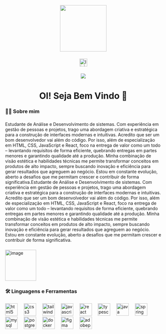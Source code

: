 <div align="center">
  <img height="150" src="https://media.giphy.com/media/M9gbBd9nbDrOTu1Mqx/giphy.gif"  />
</div>

###

<div align="center">
  <a href="https://www.linkedin.com/in/devtaciomachado/" target="_blank">
    <img src="https://img.shields.io/static/v1?message=LinkedIn&logo=linkedin&label=&color=0077B5&logoColor=white&labelColor=&style=for-the-badge" height="25" alt="linkedin logo"  />
  </a>
</div>

###

<div align="center">
  <img src="https://visitor-badge.laobi.icu/badge?page_id=devtatomachado.devtatomachado&"  />
</div>

###

<h1 align="center">OI! Seja Bem Vindo 👋</h1>

###

<h3 align="left">👩‍💻 Sobre mim</h3>

###

<p align="left">Estudante de Análise e Desenvolvimento de sistemas. Com experiência em gestão de pessoas e projetos, trago uma abordagem criativa e estratégica para a construção de interfaces modernas e intuitivas.
Acredito que ser um bom desenvolvedor vai além do código. Por isso, além de especialização em HTML, CSS, JavaScript e React, foco na entrega de valor como um todo – levantando requisitos de forma eficiente, quebrando entregas em partes menores e garantindo qualidade até a produção. Minha combinação de visão estética e habilidades técnicas me permite transformar conceitos em produtos de alto impacto, sempre buscando inovação e eficiência para gerar resultados que agreguem ao negócio.
Estou em constante evolução, aberto a desafios que me permitam crescer e contribuir de forma significativa.Estudante de Análise e Desenvolvimento de sistemas. Com experiência em gestão de pessoas e projetos, trago uma abordagem criativa e estratégica para a construção de interfaces modernas e intuitivas. Acredito que ser um bom desenvolvedor vai além do código. Por isso, além de especialização em HTML, CSS, JavaScript e React, foco na entrega de valor como um todo – levantando requisitos de forma eficiente, quebrando entregas em partes menores e garantindo qualidade até a produção. Minha combinação de visão estética e habilidades técnicas me permite transformar conceitos em produtos de alto impacto, sempre buscando inovação e eficiência para gerar resultados que agreguem ao negócio. Estou em constante evolução, aberto a desafios que me permitam crescer e contribuir de forma significativa.</p>

###
<img width="100" height="100" alt="image" src="https://github.com/user-attachments/assets/b6bc5469-caca-4e52-add7-712eda38a2cc" />

<h3 align="left">🛠 Linguagens e Ferramentas</h3>

###

<div align="left">
  <img src="https://cdn.jsdelivr.net/gh/devicons/devicon/icons/html5/html5-original.svg" height="40" alt="html5 logo"  />
  <img width="12" />
  <img src="https://cdn.jsdelivr.net/gh/devicons/devicon/icons/css3/css3-original.svg" height="40" alt="css3 logo"  />
  <img width="12" />
  <img src="https://cdn.jsdelivr.net/gh/devicons/devicon/icons/tailwindcss/tailwindcss-original-wordmark.svg" height="40" alt="tailwindcss logo"  />
  <img width="12" />
  <img src="https://cdn.jsdelivr.net/gh/devicons/devicon/icons/javascript/javascript-original.svg" height="40" alt="javascript logo"  />
  <img width="12" />
  <img src="https://cdn.jsdelivr.net/gh/devicons/devicon/icons/react/react-original.svg" height="40" alt="react logo"  />
  <img width="12" />
  <img src="https://cdn.jsdelivr.net/gh/devicons/devicon/icons/typescript/typescript-original.svg" height="40" alt="typescript logo"  />
  <img width="12" />
  <img src="https://cdn.jsdelivr.net/gh/devicons/devicon/icons/java/java-original.svg" height="40" alt="java logo"  />
  <img width="12" />
  <img src="https://cdn.jsdelivr.net/gh/devicons/devicon/icons/spring/spring-original.svg" height="40" alt="spring logo"  />
  <img width="12" />
  <img src="https://cdn.jsdelivr.net/gh/devicons/devicon/icons/mysql/mysql-original.svg" height="40" alt="mysql logo"  />
  <img width="12" />
  <img src="https://cdn.jsdelivr.net/gh/devicons/devicon/icons/postgresql/postgresql-original.svg" height="40" alt="postgresql logo"  />
  <img width="12" />
  <img src="https://cdn.jsdelivr.net/gh/devicons/devicon/icons/docker/docker-original.svg" height="40" alt="docker logo"  />
  <img width="12" />
  <img src="https://cdn.jsdelivr.net/gh/devicons/devicon/icons/figma/figma-original.svg" height="40" alt="figma logo"  />
  <img width="12" />
  <img src="https://skillicons.dev/icons?i=ps" height="40" alt="adobephotoshop logo"  />
</div>
